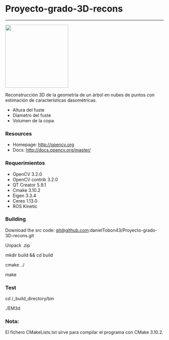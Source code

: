
# Proyecto-grado-3D-recons
----------------------
<img src="https://projects.asl.ethz.ch/datasets/lib/exe/fetch.php?cache=&w=900&h=539&tok=dd850d&media=laserregistration:gazebo_winter:tree.png" align="center" height="200">

Reconstrucción 3D de la geometría de un árbol en nubes de puntos con estimación de características dasométricas.
* Altura del fuste
* Díametro del fuste
* Volumen de la copa
 
   
### Resources

* Homepage: <http://opencv.org>
* Docs: <http://docs.opencv.org/master/>

### Requerimientos

* OpenCV 3.2.0
* OpenCV contrib 3.2.0
* QT Creator 5.9.1
* Cmake 3.10.2
* Eigen 3.3.4
* Ceres 1.13.0
* ROS Kinetic

### Building
Download the src code: git@github.com:danielTobon43/Proyecto-grado-3D-recons.git

Unpack .zip

mkdir build && cd build

cmake ../

make

### Test
cd /_build_directory/bin

./EM3d

### Nota:
El fichero CMakeLists.txt sirve para compilar el programa con CMake 3.10.2.




